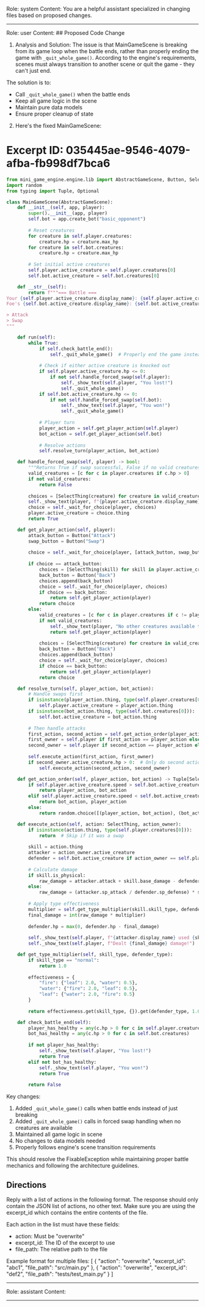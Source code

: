 Role: system
Content: You are a helpful assistant specialized in changing files based on proposed changes.
__________________
Role: user
Content: ## Proposed Code Change
1. Analysis and Solution:
The issue is that MainGameScene is breaking from its game loop when the battle ends, rather than properly ending the game with `_quit_whole_game()`. According to the engine's requirements, scenes must always transition to another scene or quit the game - they can't just end.

The solution is to:
- Call `_quit_whole_game()` when the battle ends
- Keep all game logic in the scene
- Maintain pure data models
- Ensure proper cleanup of state

2. Here's the fixed MainGameScene:

# Excerpt ID: 035445ae-9546-4079-afba-fb998df7bca6
```python main_game/scenes/main_game_scene.py
from mini_game_engine.engine.lib import AbstractGameScene, Button, SelectThing
import random
from typing import Tuple, Optional

class MainGameScene(AbstractGameScene):
    def __init__(self, app, player):
        super().__init__(app, player)
        self.bot = app.create_bot("basic_opponent")
        
        # Reset creatures
        for creature in self.player.creatures:
            creature.hp = creature.max_hp
        for creature in self.bot.creatures:
            creature.hp = creature.max_hp
            
        # Set initial active creatures
        self.player.active_creature = self.player.creatures[0]
        self.bot.active_creature = self.bot.creatures[0]

    def __str__(self):
        return f"""=== Battle ===
Your {self.player.active_creature.display_name}: {self.player.active_creature.hp}/{self.player.active_creature.max_hp} HP
Foe's {self.bot.active_creature.display_name}: {self.bot.active_creature.hp}/{self.bot.active_creature.max_hp} HP

> Attack
> Swap
"""

    def run(self):
        while True:
            if self.check_battle_end():
                self._quit_whole_game()  # Properly end the game instead of breaking
                
            # Check if either active creature is knocked out
            if self.player.active_creature.hp <= 0:
                if not self.handle_forced_swap(self.player):
                    self._show_text(self.player, "You lost!")
                    self._quit_whole_game()
            if self.bot.active_creature.hp <= 0:
                if not self.handle_forced_swap(self.bot):
                    self._show_text(self.player, "You won!")
                    self._quit_whole_game()
                    
            # Player turn
            player_action = self.get_player_action(self.player)
            bot_action = self.get_player_action(self.bot)
            
            # Resolve actions
            self.resolve_turn(player_action, bot_action)

    def handle_forced_swap(self, player) -> bool:
        """Returns True if swap successful, False if no valid creatures left"""
        valid_creatures = [c for c in player.creatures if c.hp > 0]
        if not valid_creatures:
            return False
            
        choices = [SelectThing(creature) for creature in valid_creatures]
        self._show_text(player, f"{player.active_creature.display_name} was knocked out! Choose a new creature!")
        choice = self._wait_for_choice(player, choices)
        player.active_creature = choice.thing
        return True

    def get_player_action(self, player):
        attack_button = Button("Attack")
        swap_button = Button("Swap")
        
        choice = self._wait_for_choice(player, [attack_button, swap_button])
        
        if choice == attack_button:
            choices = [SelectThing(skill) for skill in player.active_creature.skills]
            back_button = Button("Back")
            choices.append(back_button)
            choice = self._wait_for_choice(player, choices)
            if choice == back_button:
                return self.get_player_action(player)
            return choice
        else:
            valid_creatures = [c for c in player.creatures if c != player.active_creature and c.hp > 0]
            if not valid_creatures:
                self._show_text(player, "No other creatures available to swap to!")
                return self.get_player_action(player)
                
            choices = [SelectThing(creature) for creature in valid_creatures]
            back_button = Button("Back")
            choices.append(back_button)
            choice = self._wait_for_choice(player, choices)
            if choice == back_button:
                return self.get_player_action(player)
            return choice

    def resolve_turn(self, player_action, bot_action):
        # Handle swaps first
        if isinstance(player_action.thing, type(self.player.creatures[0])):
            self.player.active_creature = player_action.thing
        if isinstance(bot_action.thing, type(self.bot.creatures[0])):
            self.bot.active_creature = bot_action.thing
            
        # Then handle attacks
        first_action, second_action = self.get_action_order(player_action, bot_action)
        first_owner = self.player if first_action == player_action else self.bot
        second_owner = self.player if second_action == player_action else self.bot
        
        self.execute_action(first_action, first_owner)
        if second_owner.active_creature.hp > 0:  # Only do second action if target still alive
            self.execute_action(second_action, second_owner)

    def get_action_order(self, player_action, bot_action) -> Tuple[SelectThing, SelectThing]:
        if self.player.active_creature.speed > self.bot.active_creature.speed:
            return player_action, bot_action
        elif self.player.active_creature.speed < self.bot.active_creature.speed:
            return bot_action, player_action
        else:
            return random.choice([(player_action, bot_action), (bot_action, player_action)])

    def execute_action(self, action: SelectThing, action_owner):
        if isinstance(action.thing, type(self.player.creatures[0])):
            return  # Skip if it was a swap
            
        skill = action.thing
        attacker = action_owner.active_creature
        defender = self.bot.active_creature if action_owner == self.player else self.player.active_creature
        
        # Calculate damage
        if skill.is_physical:
            raw_damage = attacker.attack + skill.base_damage - defender.defense
        else:
            raw_damage = (attacker.sp_attack / defender.sp_defense) * skill.base_damage
            
        # Apply type effectiveness
        multiplier = self.get_type_multiplier(skill.skill_type, defender.creature_type)
        final_damage = int(raw_damage * multiplier)
        
        defender.hp = max(0, defender.hp - final_damage)
        
        self._show_text(self.player, f"{attacker.display_name} used {skill.display_name}!")
        self._show_text(self.player, f"Dealt {final_damage} damage!")

    def get_type_multiplier(self, skill_type, defender_type):
        if skill_type == "normal":
            return 1.0
        
        effectiveness = {
            "fire": {"leaf": 2.0, "water": 0.5},
            "water": {"fire": 2.0, "leaf": 0.5},
            "leaf": {"water": 2.0, "fire": 0.5}
        }
        
        return effectiveness.get(skill_type, {}).get(defender_type, 1.0)

    def check_battle_end(self):
        player_has_healthy = any(c.hp > 0 for c in self.player.creatures)
        bot_has_healthy = any(c.hp > 0 for c in self.bot.creatures)
        
        if not player_has_healthy:
            self._show_text(self.player, "You lost!")
            return True
        elif not bot_has_healthy:
            self._show_text(self.player, "You won!")
            return True
            
        return False
```

Key changes:
1. Added `_quit_whole_game()` calls when battle ends instead of just breaking
2. Added `_quit_whole_game()` calls in forced swap handling when no creatures are available
3. Maintained all game logic in scene
4. No changes to data models needed
5. Properly follows engine's scene transition requirements

This should resolve the FixableException while maintaining proper battle mechanics and following the architecture guidelines.

## Directions
Reply with a list of actions in the following format. The response should only contain the JSON list of actions, no other text.
Make sure you are using the excerpt_id which contains the entire contents of the file.

Each action in the list must have these fields:
- action: Must be "overwrite"
- excerpt_id: The ID of the excerpt to use
- file_path: The relative path to the file

Example format for multiple files:
[
    {
        "action": "overwrite",
        "excerpt_id": "abc1",
        "file_path": "src/main.py"
    },
    {
        "action": "overwrite",
        "excerpt_id": "def2",
        "file_path": "tests/test_main.py"
    }
]
__________________
Role: assistant
Content: 
__________________
